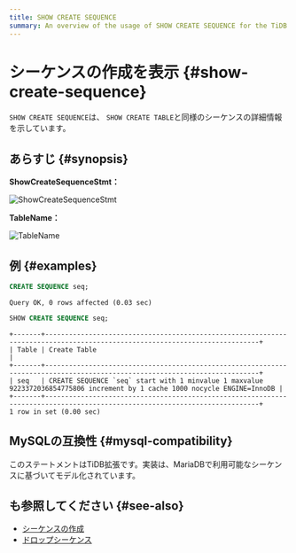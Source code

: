 ```yaml
---
title: SHOW CREATE SEQUENCE
summary: An overview of the usage of SHOW CREATE SEQUENCE for the TiDB database.
---
```


# シーケンスの作成を表示 {#show-create-sequence}

`SHOW CREATE SEQUENCE`は、 `SHOW CREATE TABLE`と同様のシーケンスの詳細情報を示しています。

## あらすじ {#synopsis}

**ShowCreateSequenceStmt：**

![ShowCreateSequenceStmt](https://docs-download.pingcap.com/media/images/docs/sqlgram/ShowCreateSequenceStmt.png)

**TableName：**

![TableName](https://docs-download.pingcap.com/media/images/docs/sqlgram/TableName.png)

## 例 {#examples}


```sql
CREATE SEQUENCE seq;
```

```
Query OK, 0 rows affected (0.03 sec)
```


```sql
SHOW CREATE SEQUENCE seq;
```

```
+-------+----------------------------------------------------------------------------------------------------------------------------+
| Table | Create Table                                                                                                               |
+-------+----------------------------------------------------------------------------------------------------------------------------+
| seq   | CREATE SEQUENCE `seq` start with 1 minvalue 1 maxvalue 9223372036854775806 increment by 1 cache 1000 nocycle ENGINE=InnoDB |
+-------+----------------------------------------------------------------------------------------------------------------------------+
1 row in set (0.00 sec)
```

## MySQLの互換性 {#mysql-compatibility}

このステートメントはTiDB拡張です。実装は、MariaDBで利用可能なシーケンスに基づいてモデル化されています。

## も参照してください {#see-also}

-   [シーケンスの作成](/sql-statements/sql-statement-create-sequence.md)
-   [ドロップシーケンス](/sql-statements/sql-statement-drop-sequence.md)
